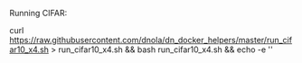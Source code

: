 Running CIFAR:

curl https://raw.githubusercontent.com/dnola/dn_docker_helpers/master/run_cifar10_x4.sh > run_cifar10_x4.sh && bash run_cifar10_x4.sh && echo -e ''